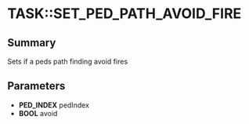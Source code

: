 # TASK::SET_PED_PATH_AVOID_FIRE

## Summary
Sets if a peds path finding avoid fires

## Parameters
* **PED_INDEX** pedIndex
* **BOOL** avoid